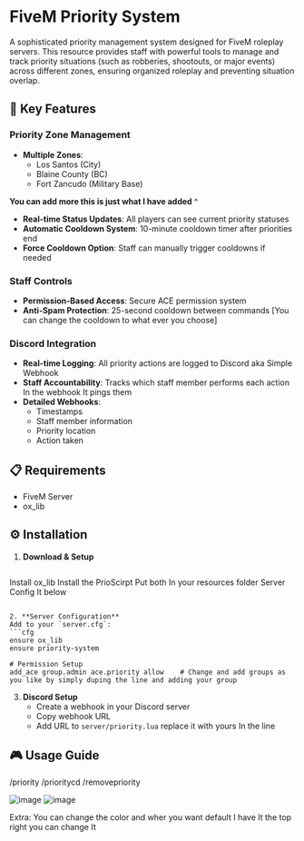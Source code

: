 # FiveM Priority System

A sophisticated priority management system designed for FiveM roleplay servers. This resource provides staff with powerful tools to manage and track priority situations (such as robberies, shootouts, or major events) across different zones, ensuring organized roleplay and preventing situation overlap.

## 🌟 Key Features

### Priority Zone Management
- **Multiple Zones**: 
  - Los Santos (City)
  - Blaine County (BC)
  - Fort Zancudo (Military Base)

**You can add more this is just what I have added** ^


- **Real-time Status Updates**: All players can see current priority statuses
- **Automatic Cooldown System**: 10-minute cooldown timer after priorities end
- **Force Cooldown Option**: Staff can manually trigger cooldowns if needed

### Staff Controls
- **Permission-Based Access**: Secure ACE permission system
- **Anti-Spam Protection**: 25-second cooldown between commands [You can change the cooldown to what ever you choose]

### Discord Integration
- **Real-time Logging**: All priority actions are logged to Discord aka Simple  Webhook
- **Staff Accountability**: Tracks which staff member performs each action In the webhook It pings them
- **Detailed Webhooks**: 
  - Timestamps
  - Staff member information
  - Priority location
  - Action taken

## 📋 Requirements
- FiveM Server
- ox_lib

## ⚙️ Installation

1. **Download & Setup**
   ```bash
Install ox_lib
Install the PrioScirpt
Put both In your resources folder
Server Config It below 
   ```

2. **Server Configuration**
   Add to your `server.cfg`:
   ```cfg
   ensure ox_lib
   ensure priority-system
   
   # Permission Setup
   add_ace group.admin ace.priority allow    # Change and add groups as you like by simply duping the line and adding your group
   ```

3. **Discord Setup**
   - Create a webhook in your Discord server
   - Copy webhook URL
   - Add URL to `server/priority.lua` replace it with yours In the line

## 🎮 Usage Guide
/priority
/prioritycd
/removepriority

![image](https://github.com/user-attachments/assets/0df89db5-2ea0-4170-9fa8-9c95ed1ffa3f)
![image](https://github.com/user-attachments/assets/bd00e100-21ed-400b-9a73-e049906d5b1b)




Extra: You can change the color and wher you want default I have It the top right you can change It
